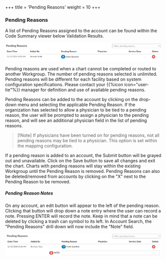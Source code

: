 
+++
title = 'Pending Reasons'
weight = 10
+++

### Pending Reasons

A list of Pending Reasons assigned to the account can be found within the Code Summary viewer below Validation Results.

![Pending Reasons](PendingReasons.png)

Pending reasons are used when a chart cannot be completed or routed to another Workgroup. The number of pending reasons selected is unlimited.  Pending reasons will be different for each facility based on system configuration specifications.  Please contact your {{%icon icon="user-tie"%}} manager for definition and use of available pending reasons.

Pending Reasons can be added to the account by clicking on the drop-down menu and selecting the applicable Pending Reason. If the organization has selected to allow a physician to be tied to a pending reason, the user will be prompted to assign a physician to the pending reason, and will see an additional physician field in the list of pending reasons. 

>[!Note] If physicians have been turned on for pending reasons, not all pending reasons may be tied to a physician. This option is set within the mapping configuration.

If a pending reason is added to an account, the Submit button will be grayed out and unavailable.  Click on the Save button to save all changes and exit the chart. Charts with pending reasons will stay within the existing Workgroup until the Pending Reason is removed. Pending Reasons can also be deleted/removed from accounts by clicking on the "X" next to the Pending Reason to be removed. 

##### Pending Reason Notes
On any account, an edit button will appear to the left of the pending reason. Clicking that button will drop down a note entry where the user can record a note. Pressing ENTER will record the note. Keep in mind that a note can be deleted by clicking a trash can symbol to its left. In Account Search, the "Pending Reasons" drill down will now include the "Note" field.

![Pending Reason Note](PendingReasonNote.png)